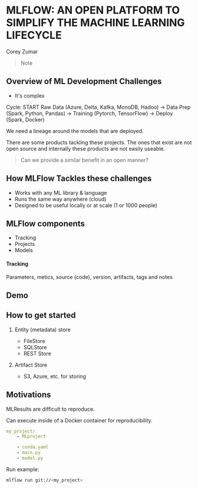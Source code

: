 # MLFLOW: AN OPEN PLATFORM TO SIMPLIFY THE MACHINE LEARNING LIFECYCLE
Corey Zumar

> Note

## Overview of ML Development Challenges
* It's complex

Cycle: 
START Raw Data (Azure, Delta, Kafka, MonoDB, Hadoo) -> 
Data Prep (Spark, Python, Pandas) -> 
Training (Pytorch, TensorFlow) -> 
Deploy (Spark, Docker)

We need a lineage around the models that are deployed. 

There are some products tackling these projects. The ones that exist are not open source and internally these products are not easily useable. 

> Can we provide a similar benefit in an open manner? 

## How MLFlow Tackles these challenges
* Works with any ML library & language
* Runs the same way anywhere (cloud)
* Designed to be useful locally or at scale (1 or 1000 people)

## MLFlow components
- Tracking
- Projects
- Models

#### Tracking
Parameters, metics, source (code), version, artifacts, tags and notes

## Demo 

## How to get started
1. Entity (metadata) store
    * FileStore
    * SQLStore
    * REST Store

2. Artifact Store
    * S3, Azure, etc. for storing

## Motivations
MLResults are difficult to reproduce. 

Can execute inside of a Docker container for reproducibility. 

```yaml
my_project/
    - MLproject

    - conda.yaml
    - main.py
    - model.py
```

Run example:

```bash
mlflow run git://<my_project>
```
